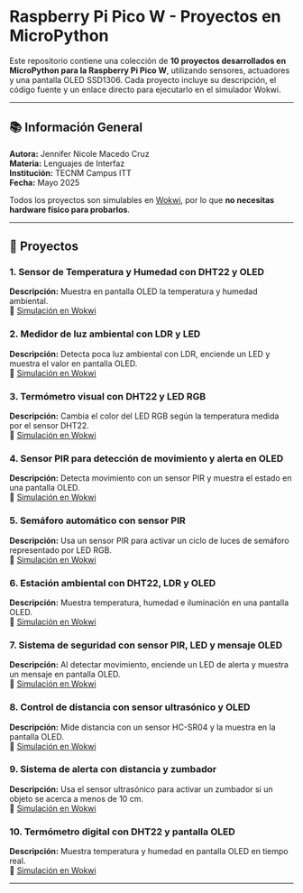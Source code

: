 # Raspberry Pi Pico W - Proyectos en MicroPython

Este repositorio contiene una colección de **10 proyectos desarrollados en MicroPython para la Raspberry Pi Pico W**, utilizando sensores, actuadores y una pantalla OLED SSD1306. Cada proyecto incluye su descripción, el código fuente y un enlace directo para ejecutarlo en el simulador Wokwi.

---

## 📚 Información General

**Autora:** Jennifer Nicole Macedo Cruz  
**Materia:** Lenguajes de Interfaz  
**Institución:** TECNM Campus ITT  
**Fecha:** Mayo 2025  

Todos los proyectos son simulables en [Wokwi](https://wokwi.com), por lo que **no necesitas hardware físico para probarlos**.

---

## 📂 Proyectos

### 1. Sensor de Temperatura y Humedad con DHT22 y OLED
**Descripción:** Muestra en pantalla OLED la temperatura y humedad ambiental.  
🔗 [Simulación en Wokwi](https://wokwi.com/projects/431459123784107009)

### 2. Medidor de luz ambiental con LDR y LED
**Descripción:** Detecta poca luz ambiental con LDR, enciende un LED y muestra el valor en pantalla OLED.  
🔗 [Simulación en Wokwi](https://wokwi.com/projects/431459471894648833)

### 3. Termómetro visual con DHT22 y LED RGB
**Descripción:** Cambia el color del LED RGB según la temperatura medida por el sensor DHT22.  
🔗 [Simulación en Wokwi](https://wokwi.com/projects/431459378644760577)

### 4. Sensor PIR para detección de movimiento y alerta en OLED
**Descripción:** Detecta movimiento con un sensor PIR y muestra el estado en una pantalla OLED.  
🔗 [Simulación en Wokwi](https://wokwi.com/projects/431460650697711617)

### 5. Semáforo automático con sensor PIR
**Descripción:** Usa un sensor PIR para activar un ciclo de luces de semáforo representado por LED RGB.  
🔗 [Simulación en Wokwi](https://wokwi.com/projects/431460060492978177)

### 6. Estación ambiental con DHT22, LDR y OLED
**Descripción:** Muestra temperatura, humedad e iluminación en una pantalla OLED.  
🔗 [Simulación en Wokwi](https://wokwi.com/projects/431500162712408065)

### 7. Sistema de seguridad con sensor PIR, LED y mensaje OLED
**Descripción:** Al detectar movimiento, enciende un LED de alerta y muestra un mensaje en pantalla OLED.  
🔗 [Simulación en Wokwi](https://wokwi.com/projects/431499605957244929)

### 8. Control de distancia con sensor ultrasónico y OLED
**Descripción:** Mide distancia con un sensor HC-SR04 y la muestra en la pantalla OLED.  
🔗 [Simulación en Wokwi](https://wokwi.com/projects/431501559410570241)

### 9. Sistema de alerta con distancia y zumbador
**Descripción:** Usa el sensor ultrasónico para activar un zumbador si un objeto se acerca a menos de 10 cm.  
🔗 [Simulación en Wokwi](https://wokwi.com/projects/431462027464600577)

### 10. Termómetro digital con DHT22 y pantalla OLED
**Descripción:** Muestra temperatura y humedad en pantalla OLED en tiempo real.  
🔗 [Simulación en Wokwi](https://wokwi.com/projects/431461574735559681)

---
